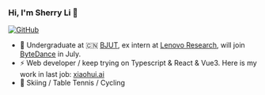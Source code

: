 ### Hi, I'm Sherry Li 👋

[![GitHub](https://img.shields.io/badge/dynamic/json?color=ffff00&label=Followers&query=%24.data.totalSubs&url=https%3A%2F%2Fapi.spencerwoo.com%2Fsubstats%2F%3Fsource%3Dgithub%26queryKey%3Dgalaxyxxxxx)](https://github.com/galaxyxxxxx)

- 🍻 Undergraduate at 🇨🇳 [BJUT](https://www.bjut.edu.cn/), ex intern at [Lenovo Research](http://research.lenovo.com/webapp/view/index.html), will join [ByteDance](https://www.bytedance.com/en/) in July.
- ⚡ Web developer / keep trying on Typescript & React & Vue3. Here is my work in last job: [xiaohui.ai](https://xiaohui.ai)
- 🏃 Skiing / Table Tennis / Cycling
